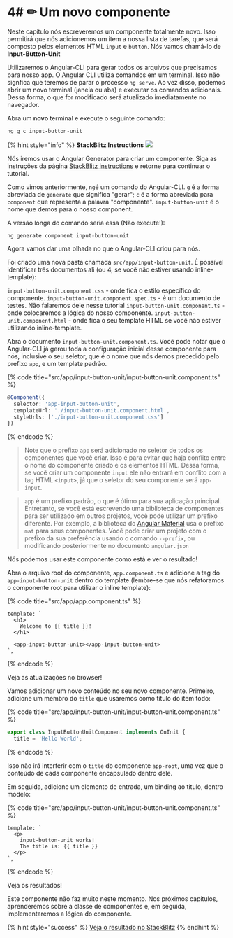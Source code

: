 # 4# ✏ Um novo componente

Neste capítulo nós escreveremos um componente totalmente novo. Isso permitirá que nós adicionemos um item a nossa lista de tarefas, que será composto pelos elementos HTML `input` e `button`. Nós vamos chamá-lo de **Input-Button-Unit**

Utilizaremos o Angular-CLI para gerar todos os arquivos que precisamos para nosso app. O Angular CLI utiliza comandos em um terminal. Isso não signfica que teremos de parar o processo `ng serve`. Ao vez disso, podemos abrir um novo terminal (janela ou aba) e executar os comandos adicionais. Dessa forma, o que for modificado será atualizado imediatamente no navegador.

Abra um **novo** terminal e execute o seguinte comando:

```text
ng g c input-button-unit
```

{% hint style="info" %}
**StackBlitz Instructions** ![](https://github.com/ng-girls/todo-list-tutorial/tree/2e565be398494ef864f39582b7dac2c0f55a8fd1/a-new-component/.gitbook/assets/stackblitz-hint.svg)

Nós iremos usar o Angular Generator para criar um componente. Siga as instruções da página [StackBlitz instructions](stackblitz.md) e retorne para continuar o tutorial.


Como vimos anteriormente, `ng`é um comando do Angular-CLI. `g` é a forma abreviada de `generate` que significa "gerar"; `c` é a forma abreviada para `component` que representa a palavra "componente". `input-button-unit` é o nome que demos para o nosso component.

A versão longa do comando seria essa (Não execute!):

```text
ng generate component input-button-unit
```

Agora vamos dar uma olhada no que o Angular-CLI criou para nós. 

Foi criado uma nova pasta chamada `src/app/input-button-unit`. É possível identificar três documentos ali (ou 4, se você não estiver usando inline-template):

`input-button-unit.component.css` - onde fica o estilo específico do componente.
`input-button-unit.component.spec.ts` - é um documento de testes. Não falaremos dele nesse tutorial
`input-button-unit.component.ts` - onde colocaremos a lógica do nosso componente.
`input-button-unit.component.html` - onde fica o seu template HTML se você não estiver utilizando inline-template.

Abra o documento `input-button-unit.component.ts`. Você pode notar que o Angular-CLI já gerou toda a configuração inicial desse componente para nós, inclusive o seu seletor, que é o nome que nós demos precedido pelo prefixo `app`, e um template padrão.

{% code title="src/app/input-button-unit/input-button-unit.component.ts" %}
```typescript
@Component({
  selector: 'app-input-button-unit',
  templateUrl: './input-button-unit.component.html',
  styleUrls: ['./input-button-unit.component.css']
})
```
{% endcode %}

> Note que o prefixo `app` será adicionado no seletor de todos os componentes que você criar. Isso é para evitar que haja conflito entre o nome do componente criado e os elementos HTML. Dessa forma, se você criar um componente `input` ele não entrará em conflito com a tag HTML `<input>`, já que o seletor do seu componente será `app-input`.

> `app` é um prefixo padrão, o que é ótimo para sua aplicação principal. Entretanto, se você está escrevendo uma biblioteca de componentes para ser utilizado em outros projetos, você pode utilizar um prefixo diferente. Por exemplo, a biblioteca do [Angular Material](https://material.angular.io/) usa o prefixo `mat` para seus componentes. Você pode criar um projeto com o prefixo da sua preferência usando o comando `--prefix`, ou modificando posteriormente no documento `angular.json`

Nós podemos usar este componente como está e ver o resultado!

Abra o arquivo root do componente, `app.component.ts` e adicione a tag do `app-input-button-unit` dentro do template \(lembre-se que nós refatoramos o componente root para utilizar o inline template):

{% code title="src/app/app.component.ts" %}
```markup
template: `
  <h1>
    Welcome to {{ title }}!
  </h1>

  <app-input-button-unit></app-input-button-unit>
`,
```
{% endcode %}

Veja as atualizações no browser!

Vamos adicionar um novo conteúdo no seu novo componente. Primeiro, adicione um membro do `title` que usaremos como título do item todo:

{% code title="src/app/input-button-unit/input-button-unit.component.ts" %}
```typescript
export class InputButtonUnitComponent implements OnInit {
  title = 'Hello World';
```
{% endcode %}

Isso não irá interferir com o `title` do componente `app-root`, uma vez que o conteúdo de cada componente encapsulado dentro dele.

Em seguida, adicione um elemento de entrada, um binding ao título, dentro modelo:

{% code title="src/app/input-button-unit/input-button-unit.component.ts" %}
```markup
template: `
  <p>
    input-button-unit works!
    The title is: {{ title }}
  </p>
`,
```
{% endcode %}

Veja os resultados!

Este componente não faz muito neste momento. Nos próximos capítulos, aprenderemos sobre a classe de componentes e, em seguida, implementaremos a lógica do componente.

{% hint style="success" %}
[Veja o resultado no StackBlitz](https://stackblitz.com/github/ng-girls/todo-list-tutorial/tree/master/examples/04-a-new-component%20)
{% endhint %}